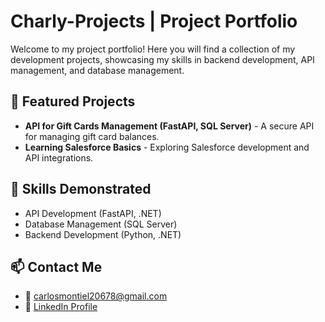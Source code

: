 # Charly-Projects | Project Portfolio

Welcome to my project portfolio! Here you will find a collection of my development projects, showcasing my skills in backend development, API management, and database management.

## 🚀 Featured Projects
- **API for Gift Cards Management (FastAPI, SQL Server)** - A secure API for managing gift card balances.
- **Learning Salesforce Basics** - Exploring Salesforce development and API integrations.

## 🔧 Skills Demonstrated
- API Development (FastAPI, .NET)  
- Database Management (SQL Server)  
- Backend Development (Python, .NET)  

## 📫 Contact Me
- 📧 carlosmontiel20678@gmail.com  
- 💼 [LinkedIn Profile](https://www.linkedin.com/in/carlos-montiel-b5069517b/)
